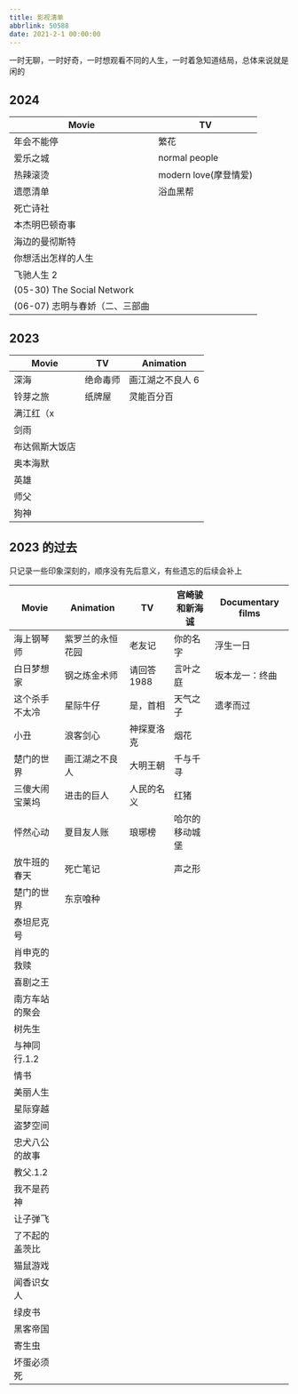 ```yaml
---
title: 影视清单
abbrlink: 50588
date: 2021-2-1 00:00:00
---
```


一时无聊，一时好奇，一时想观看不同的人生，一时着急知道结局，总体来说就是闲的

## 2024

| Movie                          | TV                    |
| ------------------------------ | --------------------- |
| 年会不能停                     | 繁花                  |
| 爱乐之城                       | normal people         |
| 热辣滚烫                       | modern love(摩登情爱) |
| 遗愿清单                       | 浴血黑帮              |
| 死亡诗社                       |                       |
| 本杰明巴顿奇事                 |                       |
| 海边的曼彻斯特                 |                       |
| 你想活出怎样的人生             |                       |
| 飞驰人生 2                     |                       |
| (05-30) The Social Network     |                       |
| (06-07) 志明与春娇（二、三部曲 |                       |

## 2023

| Movie          | TV       | Animation        |
| -------------- | -------- | ---------------- |
| 深海           | 绝命毒师 | 画江湖之不良人 6 |
| 铃芽之旅       | 纸牌屋   | 灵能百分百       |
| 满江红（x      |          |                  |
| 剑雨           |          |                  |
| 布达佩斯大饭店 |          |                  |
| 奥本海默       |          |                  |
| 英雄           |          |                  |
| 师父           |          |                  |
| 狗神           |          |                  |

## 2023 的过去

只记录一些印象深刻的，顺序没有先后意义，有些遗忘的后续会补上

| Movie          | Animation        | TV          | 宫崎骏和新海诚 | Documentary films |
| -------------- | ---------------- | ----------- | -------------- | ----------------- |
| 海上钢琴师     | 紫罗兰的永恒花园 | 老友记      | 你的名字       | 浮生一日          |
| 白日梦想家     | 钢之炼金术师     | 请回答 1988 | 言叶之庭       | 坂本龙一：终曲    |
| 这个杀手不太冷 | 星际牛仔         | 是，首相    | 天气之子       | 遗孝而过          |
| 小丑           | 浪客剑心         | 神探夏洛克  | 烟花           |                   |
| 楚门的世界     | 画江湖之不良人   | 大明王朝    | 千与千寻       |                   |
| 三傻大闹宝莱坞 | 进击的巨人       | 人民的名义  | 红猪           |                   |
| 怦然心动       | 夏目友人账       | 琅琊榜      | 哈尔的移动城堡 |                   |
| 放牛班的春天   | 死亡笔记         |             | 声之形         |                   |
| 楚门的世界     | 东京喰种         |             |                |                   |
| 泰坦尼克号     |                  |             |                |
| 肖申克的救赎   |                  |             |                |
| 喜剧之王       |                  |             |                |
| 南方车站的聚会 |                  |             |                |
| 树先生         |                  |             |                |
| 与神同行.1.2   |                  |             |                |
| 情书           |                  |             |                |
| 美丽人生       |                  |             |                |
| 星际穿越       |                  |             |                |
| 盗梦空间       |                  |             |                |
| 忠犬八公的故事 |                  |             |                |
| 教父.1.2       |                  |             |                |
| 我不是药神     |                  |             |                |
| 让子弹飞       |                  |             |                |
| 了不起的盖茨比 |                  |             |                |
| 猫鼠游戏       |                  |             |                |
| 闻香识女人     |                  |             |                |
| 绿皮书         |                  |             |                |
| 黑客帝国       |                  |             |                |
| 寄生虫         |                  |             |                |
| 坏蛋必须死     |                  |             |                |
